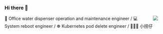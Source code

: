 ### Hi there 👋

<img align="right" src="https://github-readme-stats.vercel.app/api?username=hlwojiv&show_icons=true&icon_color=0366d6&text_color=24292e&bg_color=ffffff&hide_title=true" />

🚰 Office water dispenser operation and maintenance engineer / 💻 System reboot engineer / ☸️ Kubernetes pod delete engineer / 🙍🏻‍♂️ 小捞仔
